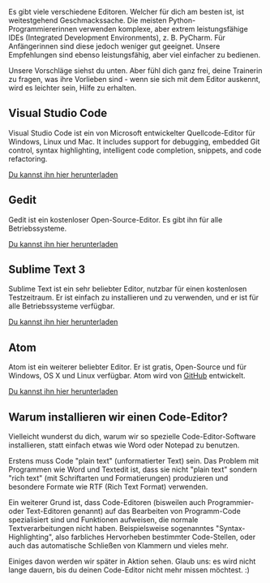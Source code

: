 Es gibt viele verschiedene Editoren. Welcher für dich am besten ist, ist weitestgehend Geschmackssache. Die meisten Python-Programmiererinnen verwenden komplexe, aber extrem leistungsfähige IDEs (Integrated Development Environments), z. B. PyCharm. Für Anfängerinnen sind diese jedoch weniger gut geeignet. Unsere Empfehlungen sind ebenso leistungsfähig, aber viel einfacher zu bedienen.

Unsere Vorschläge siehst du unten. Aber fühl dich ganz frei, deine Trainerin zu fragen, was ihre Vorlieben sind - wenn sie sich mit dem Editor auskennt, wird es leichter sein, Hilfe zu erhalten.

## Visual Studio Code

Visual Studio Code ist ein von Microsoft entwickelter Quellcode-Editor für Windows, Linux und Mac. It includes support for debugging, embedded Git control, syntax highlighting, intelligent code completion, snippets, and code refactoring.

[Du kannst ihn hier herunterladen](https://code.visualstudio.com/download)

## Gedit

Gedit ist ein kostenloser Open-Source-Editor. Es gibt ihn für alle Betriebssysteme.

[Du kannst ihn hier herunterladen](https://wiki.gnome.org/Apps/Gedit#Download)

## Sublime Text 3

Sublime Text ist ein sehr beliebter Editor, nutzbar für einen kostenlosen Testzeitraum. Er ist einfach zu installieren und zu verwenden, und er ist für alle Betriebssysteme verfügbar.

[Du kannst ihn hier herunterladen](https://www.sublimetext.com/3)

## Atom

Atom ist ein weiterer beliebter Editor. Er ist gratis, Open-Source und für Windows, OS X und Linux verfügbar. Atom wird von [GitHub](https://github.com/) entwickelt.

[Du kannst ihn hier herunterladen](https://atom.io/)

## Warum installieren wir einen Code-Editor?

Vielleicht wunderst du dich, warum wir so spezielle Code-Editor-Software installieren, statt einfach etwas wie Word oder Notepad zu benutzen.

Erstens muss Code "plain text" (unformatierter Text) sein. Das Problem mit Programmen wie Word und Textedit ist, dass sie nicht "plain text" sondern "rich text" (mit Schriftarten und Formatierungen) produzieren und besondere Formate wie RTF (Rich Text Format) verwenden.

Ein weiterer Grund ist, dass Code-Editoren (bisweilen auch Programmier- oder Text-Editoren genannt) auf das Bearbeiten von Programm-Code spezialisiert sind und Funktionen aufweisen, die normale Textverarbeitungen nicht haben. Beispielsweise sogenanntes "Syntax-Highlighting", also farbliches Hervorheben bestimmter Code-Stellen, oder auch das automatische Schließen von Klammern und vieles mehr.

Einiges davon werden wir später in Aktion sehen. Glaub uns: es wird nicht lange dauern, bis du deinen Code-Editor nicht mehr missen möchtest. :)